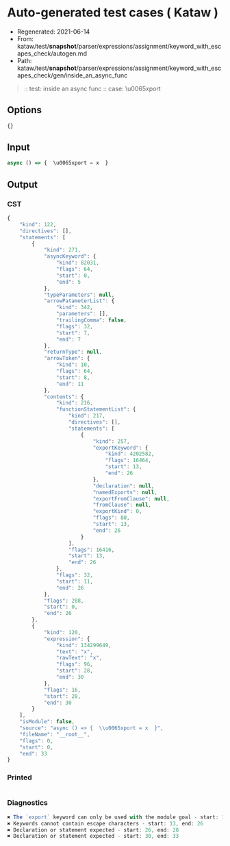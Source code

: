 # Auto-generated test cases ( Kataw )
- Regenerated: 2021-06-14
- From: kataw/test/__snapshot__/parser/expressions/assignment/keyword_with_escapes_check/autogen.md
- Path: kataw/test/__snapshot__/parser/expressions/assignment/keyword_with_escapes_check/gen/inside_an_async_func
> :: test: inside an async func
> :: case: \u0065xport
## Options

`````js
{}
`````
## Input

`````js
async () => {  \u0065xport = x  }
`````
## Output

### CST

```javascript
{
    "kind": 122,
    "directives": [],
    "statements": [
        {
            "kind": 271,
            "asyncKeyword": {
                "kind": 82031,
                "flags": 64,
                "start": 0,
                "end": 5
            },
            "typeParameters": null,
            "arrowPatameterList": {
                "kind": 342,
                "parameters": [],
                "trailingComma": false,
                "flags": 32,
                "start": 7,
                "end": 7
            },
            "returnType": null,
            "arrowToken": {
                "kind": 10,
                "flags": 64,
                "start": 8,
                "end": 11
            },
            "contents": {
                "kind": 216,
                "functionStatementList": {
                    "kind": 217,
                    "directives": [],
                    "statements": [
                        {
                            "kind": 257,
                            "exportKeyword": {
                                "kind": 4202582,
                                "flags": 16464,
                                "start": 13,
                                "end": 26
                            },
                            "declaration": null,
                            "namedExports": null,
                            "exportFromClause": null,
                            "fromClause": null,
                            "exportKind": 0,
                            "flags": 80,
                            "start": 13,
                            "end": 26
                        }
                    ],
                    "flags": 16416,
                    "start": 13,
                    "end": 26
                },
                "flags": 32,
                "start": 11,
                "end": 26
            },
            "flags": 288,
            "start": 0,
            "end": 26
        },
        {
            "kind": 120,
            "expression": {
                "kind": 134299649,
                "text": "x",
                "rawText": "x",
                "flags": 96,
                "start": 28,
                "end": 30
            },
            "flags": 16,
            "start": 28,
            "end": 30
        }
    ],
    "isModule": false,
    "source": "async () => {  \\u0065xport = x  }",
    "fileName": "__root__",
    "flags": 0,
    "start": 0,
    "end": 33
}
```

### Printed

```javascript

```

### Diagnostics

```javascript
✖ The `export` keyword can only be used with the module goal - start: 13, end: 26
✖ Keywords cannot contain escape characters - start: 13, end: 26
✖ Declaration or statement expected - start: 26, end: 28
✖ Declaration or statement expected - start: 30, end: 33

```

